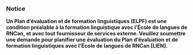 ﻿### Notice
**Un Plan d’évaluation et de formation linguistiques (ELPF) est une condition préalable à la formation linguistique avec l’École de langues de RNCan, et avec tout fournisseur de services externe. Veuillez soumettre une demande pour planifier une évaluation du Plan d’évaluation et de formation linguistiques avec l’École de langues de RNCan [LIEN].**